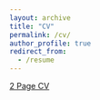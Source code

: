 ```yaml
---
layout: archive
title: "CV"
permalink: /cv/
author_profile: true
redirect_from:
  - /resume
---
```


[2 Page CV](http://myarmatov.github.io/files/CV_Muhammetmyrat_Yarmatov.pdf)
